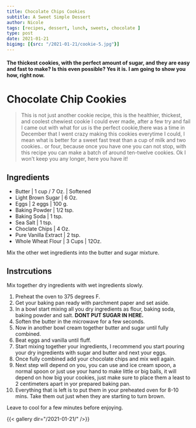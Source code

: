 ```yaml
---
title: Chocolate Chips Cookies
subtitle: A Sweet Simple Dessert 
author: Nicole
tags: [recipes, dessert, lunch, sweets, chocolate ]
type: post
date: 2021-01-21
bigimg: [{src: "/2021-01-21/cookie-5.jpg"}]
---
```


#### The thickest cookies, with the perfect amount of sugar, and they are easy and fast to make? Is this even possible? Yes it is. I am going to show you how, right now.


# Chocolate Chip Cookies

> This is not just another cookie recipe, this is the healthier, thickest, and coolest chewiest cookie I could ever made, after a few try and fail I came out with what for *us* is the perfect cookie,there was a time in December that I went crazy making this cookies everytime I could, I mean what is better for a sweet fast treat than a cup of milk and two cookies.. or four, because once you have one you can not stop, with this recipe you can make a batch of around ten-twelve cookies. Ok I won't keep you any longer, here you have it!

## Ingredients

- Butter | 1 cup / 7 Oz. | Softened
- Light Brown Sugar | 6 Oz. 
- Eggs | 2 eggs | 100 g.
- Baking Powder | 1/2 tsp.
- Baking Soda | 1 tsp.
- Sea Salt | 1 tsp.
- Choclate Chips | 4 Oz.
- Pure Vanilla Extract | 2 tsp.
- Whole Wheat Flour | 3 Cups | 12Oz.

Mix the other wet ingredients into the butter and sugar mixture.

## Instrcutions

Mix together dry ingredients with wet ingredients slowly.

1. Preheat the oven to 375 degrees F. 
2. Get your baking pan ready with parchment paper and set aside.
3. In a bowl start mixing all you dry ingredients as flour, baking soda, baking powder and salt. **DONT PUT SUGAR IN HERE.**
4. Soften the butter in the microwave for a few seconds.
5. Now in another bowl cream together butter and sugar until fully combined.
6. Beat eggs and vanilla until fluff.
7. Start mixing together your ingredients, I recommend you start pouring your dry ingredients with sugar and butter and next your eggs. 
8. Once fully combined add your chocolate chips and mix well again.
9. Next step will depend on you, you can use and ice cream spoon, a normal spoon or just use your hand to make little or big balls, it will depend on how big your cookies, just make sure to place them a least to 2 centimeters apart in yor prepared baking pan.
10. Everything that is left is to put them in your preheated oven for 8-10 mins. Take them out just when they are starting to turn brown.

Leave to cool for a few minutes before enjoying.

{{< gallery dir="/2021-01-21/" />}}